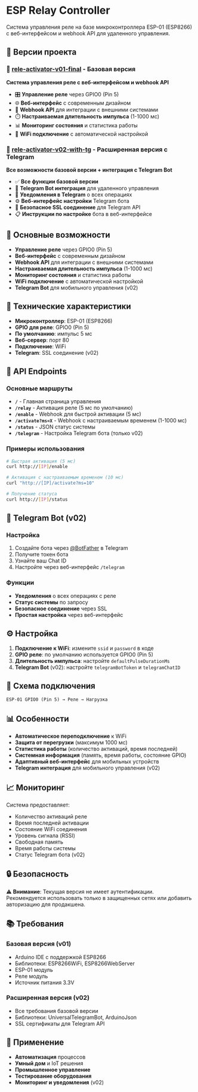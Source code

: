 # ESP Relay Controller

Система управления реле на базе микроконтроллера ESP-01 (ESP8266) с веб-интерфейсом и webhook API для удаленного управления.

## 📁 Версии проекта

### 🔧 [rele-activator-v01-final](./rele-activator-v01-final) - Базовая версия
**Система управления реле с веб-интерфейсом и webhook API**

- 🎛️ **Управление реле** через GPIO0 (Pin 5)
- 🌐 **Веб-интерфейс** с современным дизайном
- 🔗 **Webhook API** для интеграции с внешними системами
- ⏱️ **Настраиваемая длительность импульса** (1-1000 мс)
- 📊 **Мониторинг состояния** и статистика работы
- 📶 **WiFi подключение** с автоматической настройкой

### 🤖 [rele-activator-v02-with-tg](./rele-activator-v02-with-tg) - Расширенная версия с Telegram
**Все возможности базовой версии + интеграция с Telegram Bot**

- ✅ **Все функции базовой версии**
- 🤖 **Telegram Bot интеграция** для удаленного управления
- 📱 **Уведомления в Telegram** о всех операциях
- ⚙️ **Веб-интерфейс настройки** Telegram бота
- 🔐 **Безопасное SSL соединение** для Telegram API
- 📋 **Инструкции по настройке** бота в веб-интерфейсе

## 🚀 Основные возможности

- **Управление реле** через GPIO0 (Pin 5)
- **Веб-интерфейс** с современным дизайном
- **Webhook API** для интеграции с внешними системами
- **Настраиваемая длительность импульса** (1-1000 мс)
- **Мониторинг состояния** и статистика работы
- **WiFi подключение** с автоматической настройкой
- **Telegram Bot** для мобильного управления (v02)

## 🔧 Технические характеристики

- **Микроконтроллер**: ESP-01 (ESP8266)
- **GPIO для реле**: GPIO0 (Pin 5)
- **По умолчанию**: импульс 5 мс
- **Веб-сервер**: порт 80
- **Подключение**: WiFi
- **Telegram**: SSL соединение (v02)

## 📡 API Endpoints

### Основные маршруты

- **`/`** - Главная страница управления
- **`/relay`** - Активация реле (5 мс по умолчанию)
- **`/enable`** - Webhook для быстрой активации (5 мс)
- **`/activate?ms=X`** - Webhook с настраиваемым временем (1-1000 мс)
- **`/status`** - JSON статус системы
- **`/telegram`** - Настройка Telegram бота (только v02)

### Примеры использования

```bash
# Быстрая активация (5 мс)
curl http://[IP]/enable

# Активация с настраиваемым временем (10 мс)
curl "http://[IP]/activate?ms=10"

# Получение статуса
curl http://[IP]/status
```

## 🤖 Telegram Bot (v02)

### Настройка
1. Создайте бота через [@BotFather](https://t.me/BotFather) в Telegram
2. Получите токен бота
3. Узнайте ваш Chat ID
4. Настройте через веб-интерфейс `/telegram`

### Функции
- **Уведомления** о всех операциях с реле
- **Статус системы** по запросу
- **Безопасное соединение** через SSL
- **Простая настройка** через веб-интерфейс

## ⚙️ Настройка

1. **Подключение к WiFi**: измените `ssid` и `password` в коде
2. **GPIO реле**: по умолчанию используется GPIO0 (Pin 5)
3. **Длительность импульса**: настройте `defaultPulseDurationMs`
4. **Telegram Bot** (v02): настройте `telegramBotToken` и `telegramChatID`

## 🔌 Схема подключения

```
ESP-01 GPIO0 (Pin 5) → Реле → Нагрузка
```

## 📊 Особенности

- **Автоматическое переподключение** к WiFi
- **Защита от перегрузки** (максимум 1000 мс)
- **Статистика работы** (количество активаций, время последней)
- **Системная информация** (память, время работы, состояние GPIO)
- **Адаптивный веб-интерфейс** для мобильных устройств
- **Telegram интеграция** для мобильного управления (v02)

## 📈 Мониторинг

Система предоставляет:
- Количество активаций реле
- Время последней активации
- Состояние WiFi соединения
- Уровень сигнала (RSSI)
- Свободная память
- Время работы системы
- Статус Telegram бота (v02)

## 🔒 Безопасность

⚠️ **Внимание**: Текущая версия не имеет аутентификации. Рекомендуется использовать только в защищенных сетях или добавить авторизацию для продакшена.

## 📚 Требования

### Базовая версия (v01)
- Arduino IDE с поддержкой ESP8266
- Библиотеки: ESP8266WiFi, ESP8266WebServer
- ESP-01 модуль
- Реле модуль
- Источник питания 3.3V

### Расширенная версия (v02)
- Все требования базовой версии
- Библиотеки: UniversalTelegramBot, ArduinoJson
- SSL сертификаты для Telegram API

## 🎯 Применение

- **Автоматизация** процессов
- **Умный дом** и IoT решения
- **Промышленное управление**
- **Тестирование оборудования**
- **Мониторинг и уведомления** (v02)

